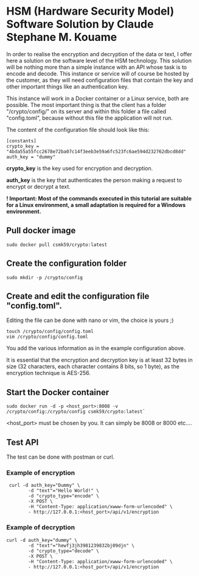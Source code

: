 
# HSM (Hardware Security Model) Software Solution by Claude Stephane M. Kouame

In order to realise the encryption and decryption of the data or text, I offer here a solution on the software level of the HSM technology. This solution will be nothing more than a simple instance with an API whose task is to encode and decode. This instance or service will of course be hosted by the customer, as they will need configuration files that contain the key and other important things like an authentication key.

This instance will work in a Docker container or a Linux service, both are possible. The most important thing is that the client has a folder "/crypto/config/" on its server and within this folder a file called "config.toml", because without this file the application will not run.

The content of the configuration file should look like this:


```
[constants]
crypto_key = "4bda55a55fcc2678e72ba07c14f3eeb3e59a6fc523fc6ae594d232762dbcd8dd"
auth_key = "dummy"
```

**crypto_key** is the key used for encryption and decryption.

**auth_key** is the key that authenticates the person making a request to encrypt or decrypt a text.

**! Important: Most of the commands executed in this tutorial are suitable for a Linux environment, a small adaptation is required for a Windows environment.**

## Pull docker image

```
sudo docker pull csmk59/crypto:latest
```

## Create the configuration folder

```
sudo mkdir -p /crypto/config
```

## Create and edit the configuration file "config.toml".

Editing the file can be done with nano or vim, the choice is yours ;)

```
touch /crypto/config/config.toml
vim /crypto/config/config.toml
```

You add the various information as in the example configuration above.

It is essential that the encryption and decryption key is at least 32 bytes in size (32 characters, each character contains 8 bits, so 1 byte), as the encryption technique is AES-256.

## Start the Docker container

```
sudo docker run -d -p <host_port>:8008 -v /crypto/config:/crypto/config csmk59/crypto:latest`
```

<host_port> must be chosen by you. It can simply be 8008 or 8000 etc....

## Test API

The test can be done with postman or curl.

### Example of encryption

```
 curl -d auth_key="Dummy" \
        -d "text"="Hello World!" \
        -d "crypto_type="encode" \
        -X POST \
        -H "Content-Type: application/xwww-form-urlencoded" \
        - http://127.0.0.1:<host_port>/api/v1/encryption

```

### Example of decryption

```
curl -d auth_key="dummy" \
        -d "text"="hewfj3jh3981239832bj09djn" \
        -d "crypto_type="decode" \
        -X POST \
        -H "Content-Type: application/xwww-form-urlencoded" \
        - http://127.0.0.1:<host_port>/api/v1/encryption


```


